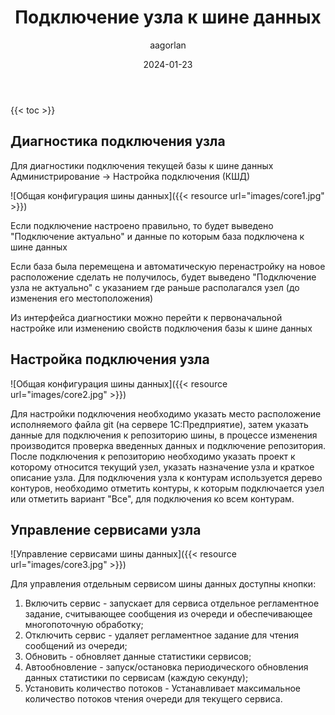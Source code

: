 ﻿---
title: "Подключение узла к шине данных"
date: 2024-01-23
author: "aagorlan"
tags: ["ШД"]
description: "Первоначальная регистрация, поддержка переноса узла, соответствующая настройка и подготовка"
---

{{< toc >}}

## Диагностика подключения узла

Для диагностики подключения текущей базы к шине данных Администрирование -> Настройка подключения (КШД)

![Общая конфигурация шины данных]({{< resource url="images/core1.jpg" >}})

Если подключение настроено правильно, то будет выведено "Подключение актуально" и данные по которым база подключена к шине данных

Если база была перемещена и автоматическую перенастройку на новое расположение сделать не получилось, будет выведено "Подключение узла не актуально" с указанием где раньше располагался узел (до изменения его местоположения)

Из интерфейса диагностики можно перейти к первоначальной настройке или изменению свойств подключения базы к шине данных

## Настройка подключения узла

![Общая конфигурация шины данных]({{< resource url="images/core2.jpg" >}})

Для настройки подключения необходимо указать место расположение исполняемого файла git (на сервере 1С:Предприятие), затем указать данные для подключения к репозиторию шины, в процессе изменения производится проверка введенных данных и подключение репозитория. После подключения к репозиторию необходимо указать проект к которому относится текущий узел, указать назначение узла и краткое описание узла. Для подключения узла к контурам используется дерево контуров, необходимо отметить контуры, к которым подключается узел или отметить вариант "Все", для подключения ко всем контурам.

## Управление сервисами узла

![Управление сервисами шины данных]({{< resource url="images/core3.jpg" >}})

Для управления отдельным сервисом шины данных доступны кнопки:

1. Включить сервис - запускает для сервиса отдельное регламентное задание, считывающее сообщения из очереди и обеспечивающее многопоточную обработку;
2. Отключить сервис - удаляет регламентное задание для чтения сообщений из очереди;
3. Обновить - обновляет данные статистики сервисов;
4. Автообновление - запуск/остановка периодического обновления данных статистики по сервисам (каждую секунду);
5. Установить количество потоков - Устанавливает максимальное количество потоков чтения очереди для текущего сервиса.
